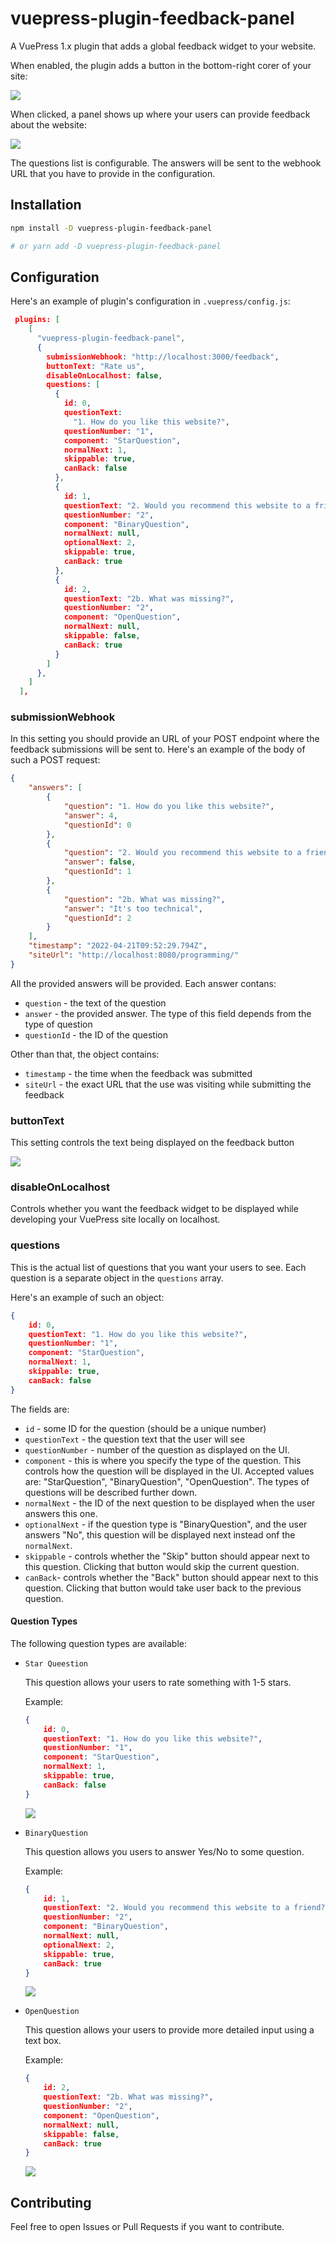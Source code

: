 # vuepress-plugin-feedback-panel

A VuePress 1.x plugin that adds a global feedback widget to your website.

When enabled, the plugin adds a button in the bottom-right corer of your site:

![](./media/button-on-page.png)

When clicked, a panel shows up where your users can provide feedback about the
website:

![](media/star-question.png)

The questions list is configurable. The answers will be sent to the webhook URL
that you have to provide in the configuration.

## Installation

```sh
npm install -D vuepress-plugin-feedback-panel

# or yarn add -D vuepress-plugin-feedback-panel
```

## Configuration

Here's an example of plugin's configuration in `.vuepress/config.js`:

```json
 plugins: [
    [
      "vuepress-plugin-feedback-panel",
      {
        submissionWebhook: "http://localhost:3000/feedback",
        buttonText: "Rate us",
        disableOnLocalhost: false,
        questions: [
          {
            id: 0,
            questionText:
              "1. How do you like this website?",
            questionNumber: "1",
            component: "StarQuestion",
            normalNext: 1,
            skippable: true,
            canBack: false
          },
          {
            id: 1,
            questionText: "2. Would you recommend this website to a friend?",
            questionNumber: "2",
            component: "BinaryQuestion",
            normalNext: null,
            optionalNext: 2,
            skippable: true,
            canBack: true
          },
          {
            id: 2,
            questionText: "2b. What was missing?",
            questionNumber: "2",
            component: "OpenQuestion",
            normalNext: null,
            skippable: false,
            canBack: true
          }
        ]
      },
    ]
  ],
```

### submissionWebhook

In this setting you should provide an URL of your POST endpoint where the
feedback submissions will be sent to. Here's an example of the body of such a
POST request:

```json
{
    "answers": [
        {
            "question": "1. How do you like this website?",
            "answer": 4,
            "questionId": 0
        },
        {
            "question": "2. Would you recommend this website to a friend?",
            "answer": false,
            "questionId": 1
        },
        {
            "question": "2b. What was missing?",
            "answer": "It's too technical",
            "questionId": 2
        }
    ],
    "timestamp": "2022-04-21T09:52:29.794Z",
    "siteUrl": "http://localhost:8080/programming/"
}
```

All the provided answers will be provided. Each answer contans:

- `question` - the text of the question
- `answer` - the provided answer. The type of this field depends from the type
  of question
- `questionId` - the ID of the question

Other than that, the object contains:

- `timestamp` - the time when the feedback was submitted
- `siteUrl` - the exact URL that the use was visiting while submitting the
  feedback

### buttonText

This setting controls the text being displayed on the feedback button

![](media/press-me.png)

### disableOnLocalhost

Controls whether you want the feedback widget to be displayed while developing
your VuePress site locally on localhost.

### questions

This is the actual list of questions that you want your users to see. Each
question is a separate object in the `questions` array.

Here's an example of such an object:

```json
{
    id: 0,
    questionText: "1. How do you like this website?",
    questionNumber: "1",
    component: "StarQuestion",
    normalNext: 1,
    skippable: true,
    canBack: false
}
```

The fields are:

- `id` - some ID for the question (should be a unique number)
- `questionText` - the question text that the user will see
- `questionNumber` - number of the question as displayed on the UI.
- `component` - this is where you specify the type of the question. This
  controls how the question will be displayed in the UI. Accepted values are:
  "StarQuestion", "BinaryQuestion", "OpenQuestion". The types of questions will
  be described further down.
- `normalNext` - the ID of the next question to be displayed when the user
  answers this one.
- `optionalNext` - if the question type is "BinaryQuestion", and the user
  answers "No", this question will be displayed next instead onf the
  `normalNext`.
- `skippable` - controls whether the "Skip" button should appear next to this
  question. Clicking that button would skip the current question.
- `canBack`- controls whether the "Back" button should appear next to this
  question. Clicking that button would take user back to the previous question.

#### Question Types

The following question types are available:

- `Star Queestion`

    This question allows your users to rate something with 1-5 stars.

    Example:

    ```json
    {
        id: 0,
        questionText: "1. How do you like this website?",
        questionNumber: "1",
        component: "StarQuestion",
        normalNext: 1,
        skippable: true,
        canBack: false
    }
    ```

    ![](media/star-question.png)

- `BinaryQuestion`

    This question allows you users to answer Yes/No to some question.

    Example:

    ```json
    {
        id: 1,
        questionText: "2. Would you recommend this website to a friend?",
        questionNumber: "2",
        component: "BinaryQuestion",
        normalNext: null,
        optionalNext: 2,
        skippable: true,
        canBack: true
    }
    ```

    ![](media/binary-question.png)

- `OpenQuestion`

    This question allows your users to provide more detailed input using a text
    box.

    Example:

    ```json
    {
        id: 2,
        questionText: "2b. What was missing?",
        questionNumber: "2",
        component: "OpenQuestion",
        normalNext: null,
        skippable: false,
        canBack: true
    }
    ```

    ![](media/open-question.png)

## Contributing

Feel free to open Issues or Pull Requests if you want to contribute.